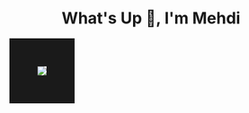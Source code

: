 <h1 align="center">What's Up 🧠, I'm Mehdi</h1>
<img border="50" src="https://cdn.discordapp.com/attachments/988164726993350738/1066104969234759790/winnie-the-pooh-tigger.gif">

<!--
**MXK7/MXK7** is a ✨ _special_ ✨ repository because its `README.md` (this file) appears on your GitHub profile.

Here are some ideas to get you started:

- 🔭 I’m currently working on ...
- 🌱 I’m currently learning ...
- 👯 I’m looking to collaborate on ...
- 🤔 I’m looking for help with ...
- 💬 Ask me about ...
- 📫 How to reach me: ...
- 😄 Pronouns: ...
- ⚡ Fun fact: ...
-->




<!-- ![Cover](https://cdn.discordapp.com/attachments/988164726993350738/1066104969234759790/winnie-the-pooh-tigger.gif) -->
